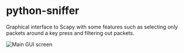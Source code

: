 # python-sniffer
Graphical interface to Scapy with some features such as selecting only packets around a key press and filtering out packets.

![Main GUI screen](gui_main.png)